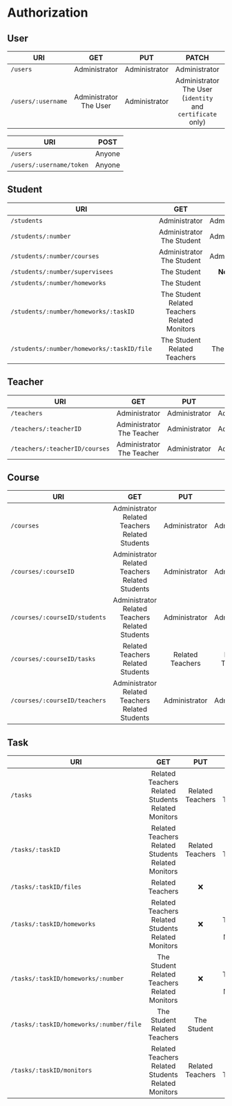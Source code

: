 # Authorization

## User

| URI                |             GET             |      PUT      |                              PATCH                              |           DELETE            |
| ------------------ | :-------------------------: | :-----------: | :-------------------------------------------------------------: | :-------------------------: |
| `/users`           |        Administrator        | Administrator |                          Administrator                          |        Administrator        |
| `/users/:username` | Administrator<br />The User | Administrator | Administrator<br />The User (`identity` and `certificate` only) | Administrator<br />The User |

| URI                      |  POST  |
| ------------------------ | :----: |
| `/users`                 | Anyone |
| `/users/:username/token` | Anyone |

## Student

| URI                                        |                           GET                           |      PUT      |                 PATCH                  |    DELETE     |
| ------------------------------------------ | :-----------------------------------------------------: | :-----------: | :------------------------------------: | :-----------: |
| `/students`                                |                      Administrator                      | Administrator |             Administrator              | Administrator |
| `/students/:number`                        |             Administrator<br />The Student              | Administrator |             Administrator              | Administrator |
| `/students/:number/courses`                |             Administrator<br />The Student              | Administrator |             Administrator              |      :x:      |
| `/students/:number/supervisees`            |                       The Student                       |  **Nobody**   |               **Nobody**               |      :x:      |
| `/students/:number/homeworks`              |                       The Student                       |      :x:      |               **Nobody**               |      :x:      |
| `/students/:number/homeworks/:taskID`      | The Student<br />Related Teachers<br />Related Monitors |      :x:      | Related Teachers<br />Related Monitors |      :x:      |
| `/students/:number/homeworks/:taskID/file` |            The Student<br />Related Teachers            |  The Student  |                  :x:                   |      :x:      |

## Teacher

| URI                            |              GET               |      PUT      |     PATCH     |    DELETE     |
| ------------------------------ | :----------------------------: | :-----------: | :-----------: | :-----------: |
| `/teachers`                    |         Administrator          | Administrator | Administrator | Administrator |
| `/teachers/:teacherID`         | Administrator<br />The Teacher | Administrator | Administrator | Administrator |
| `/teachers/:teacherID/courses` | Administrator<br />The Teacher | Administrator | Administrator |      :x:      |

## Course

| URI                           |                            GET                            |       PUT        |      PATCH       |    DELETE     |
| ----------------------------- | :-------------------------------------------------------: | :--------------: | :--------------: | :-----------: |
| `/courses`                    | Administrator<br />Related Teachers<br />Related Students |  Administrator   |  Administrator   | Administrator |
| `/courses/:courseID`          | Administrator<br />Related Teachers<br />Related Students |  Administrator   |  Administrator   | Administrator |
| `/courses/:courseID/students` | Administrator<br />Related Teachers<br />Related Students |  Administrator   |  Administrator   |      :x:      |
| `/courses/:courseID/tasks`    |          Related Teachers<br />Related Students           | Related Teachers | Related Teachers |      :x:      |
| `/courses/:courseID/teachers` | Administrator<br />Related Teachers<br />Related Students |  Administrator   |  Administrator   |      :x:      |

## Task

| URI                                     |                             GET                              |       PUT        |                 PATCH                  |      DELETE      |
| --------------------------------------- | :----------------------------------------------------------: | :--------------: | :------------------------------------: | :--------------: |
| `/tasks`                                | Related Teachers<br />Related Students<br />Related Monitors | Related Teachers |            Related Teachers            | Related Teachers |
| `/tasks/:taskID`                        | Related Teachers<br />Related Students<br />Related Monitors | Related Teachers |            Related Teachers            | Related Teachers |
| `/tasks/:taskID/files`                  |                       Related Teachers                       |       :x:        |                  :x:                   |       :x:        |
| `/tasks/:taskID/homeworks`              | Related Teachers<br />Related Students<br />Related Monitors |       :x:        | Related Teachers<br />Related Monitors |       :x:        |
| `/tasks/:taskID/homeworks/:number`      |   The Student<br />Related Teachers<br />Related Monitors    |       :x:        | Related Teachers<br />Related Monitors |       :x:        |
| `/tasks/:taskID/homeworks/:number/file` |              The Student<br />Related Teachers               |   The Student    |                  :x:                   |       :x:        |
| `/tasks/:taskID/monitors`               | Related Teachers<br />Related Students<br />Related Monitors | Related Teachers |            Related Teachers            |       :x:        |
